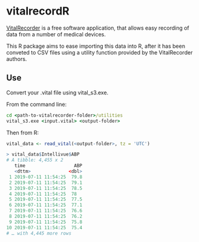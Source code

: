 # vitalrecordR

[VitalRecorder](https://vitaldb.net/vital-recorder/) is a free software application, that allows easy recording of data from a number of medical devices.

This R package aims to ease importing this data into R, after it has been conveted to CSV files using a
utility function provided by the VitalRecorder authors.

## Use

Convert your .vital file using vital_s3.exe.

From the command line:

``` cmd
cd <path-to-vitalrecorder-folder>/utilities
vital_s3.exe <input.vital> <output-folder>
```

Then from R:

``` r
vital_data <- read_vital(<output-folder>, tz = 'UTC')
```

``` r
> vital_data$Intellivue$ABP
# A tibble: 4,455 x 2
   time                  ABP
   <dttm>              <dbl>
 1 2019-07-11 11:54:25  79.8
 2 2019-07-11 11:54:25  79.1
 3 2019-07-11 11:54:25  78.5
 4 2019-07-11 11:54:25  78  
 5 2019-07-11 11:54:25  77.5
 6 2019-07-11 11:54:25  77.1
 7 2019-07-11 11:54:25  76.6
 8 2019-07-11 11:54:25  76.2
 9 2019-07-11 11:54:25  75.8
10 2019-07-11 11:54:25  75.4
# … with 4,445 more rows
```
